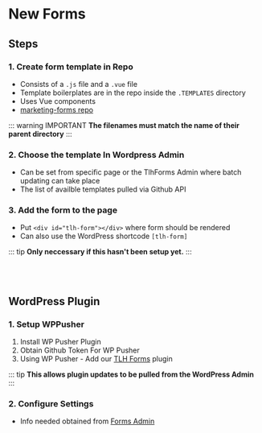 # New Forms

## Steps

### 1. Create form template in Repo

- Consists of a `.js` file and a `.vue` file
- Template boilerplates are in the repo inside the `.TEMPLATES` directory
- Uses Vue components
- [marketing-forms repo](https://github.com/thelearninghouse/marketing-forms)



::: warning IMPORTANT
**The filenames must match the name of their parent directory**
:::

### 2. Choose the template In Wordpress Admin

- Can be set from specific page or the TlhForms Admin where batch updating can take place
- The list of availble templates pulled via Github API

### 3. Add the form to the page

- Put `<div id="tlh-form"></div>` where form should be rendered
- Can also use the WordPress shortcode `[tlh-form]`

::: tip
**Only neccessary if this hasn't been setup yet.**
:::

<!-- - Create form template in `marketing-forms` repo

  - Consists of a `.js` file and a `.vue` file
  - Uses Vue components -->

<!-- - In WP, choose the template from the list of availble templates pulled via Github API -->

<!-- - Put `<div id="tlh-form"></div>` where form should be rendered
  - Can also use the WordPress shortcode `[tlh-form]` -->

<br>
<br>

## WordPress Plugin

### 1. Setup WPPusher

 1. Install WP Pusher Plugin
 2. Obtain Github Token For WP Pusher
 3. Using WP Pusher - Add our [TLH Forms](https://github.com/thelearninghouse/tlh-forms) plugin

::: tip
**This allows plugin updates to be pulled from the WordPress Admin**
:::

### 2. Configure Settings

- Info needed obtained from [Forms Admin](https://admin.learninghouse.com) 